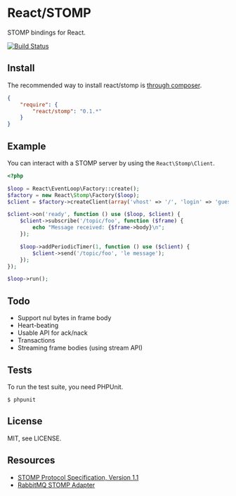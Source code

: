 # React/STOMP

STOMP bindings for React.

[![Build Status](https://secure.travis-ci.org/reactphp/stomp.png?branch=master)](http://travis-ci.org/reactphp/stomp)

## Install

The recommended way to install react/stomp is [through composer](http://getcomposer.org).

```JSON
{
    "require": {
        "react/stomp": "0.1.*"
    }
}
```

## Example

You can interact with a STOMP server by using the `React\Stomp\Client`.

```php
<?php

$loop = React\EventLoop\Factory::create();
$factory = new React\Stomp\Factory($loop);
$client = $factory->createClient(array('vhost' => '/', 'login' => 'guest', 'passcode' => 'guest'));

$client->on('ready', function () use ($loop, $client) {
    $client->subscribe('/topic/foo', function ($frame) {
        echo "Message received: {$frame->body}\n";
    });

    $loop->addPeriodicTimer(1, function () use ($client) {
        $client->send('/topic/foo', 'le message');
    });
});

$loop->run();
```

## Todo

* Support nul bytes in frame body
* Heart-beating
* Usable API for ack/nack
* Transactions
* Streaming frame bodies (using stream API)

## Tests

To run the test suite, you need PHPUnit.

    $ phpunit

## License

MIT, see LICENSE.

## Resources

* [STOMP Protocol Specification, Version 1.1](http://stomp.github.com/stomp-specification-1.1.html)
* [RabbitMQ STOMP Adapter](http://www.rabbitmq.com/stomp.html)
